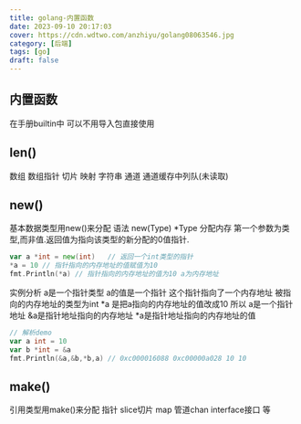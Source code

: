 ```yaml
---
title: golang-内置函数
date: 2023-09-10 20:17:03
cover: https://cdn.wdtwo.com/anzhiyu/golang08063546.jpg
category: [后端]
tags: [go]
draft: false
---
```


## 内置函数

在手册builtin中
可以不用导入包直接使用


## len()
数组 数组指针 切片 映射 字符串 通道 通道缓存中列队(未读取)

## new()
基本数据类型用new()来分配
语法 new(Type) *Type
分配内存 第一个参数为类型,而非值.返回值为指向该类型的新分配的0值指针.
```go
var a *int = new(int)	// 返回一个int类型的指针
*a = 10 // 指针指向的内存地址的值赋值为10
fmt.Println(*a) // 指针指向的内存地址的值为10 a为内存地址
```
实例分析
a是一个指针类型 a的值是一个指针 这个指针指向了一个内存地址
被指向的内存地址的类型为int *a 是把a指向的内存地址的值改成10
所以 a是一个指针地址 &a是指针地址指向的内存地址 *a是指针地址指向的内存地址的值
```go
// 解析demo
var a int = 10
var b *int = &a
fmt.Println(&a,&b,*b,a) // 0xc000016088 0xc00000a028 10 10
```

## make()
引用类型用make()来分配
指针 slice切片 map 管道chan interface接口 等


